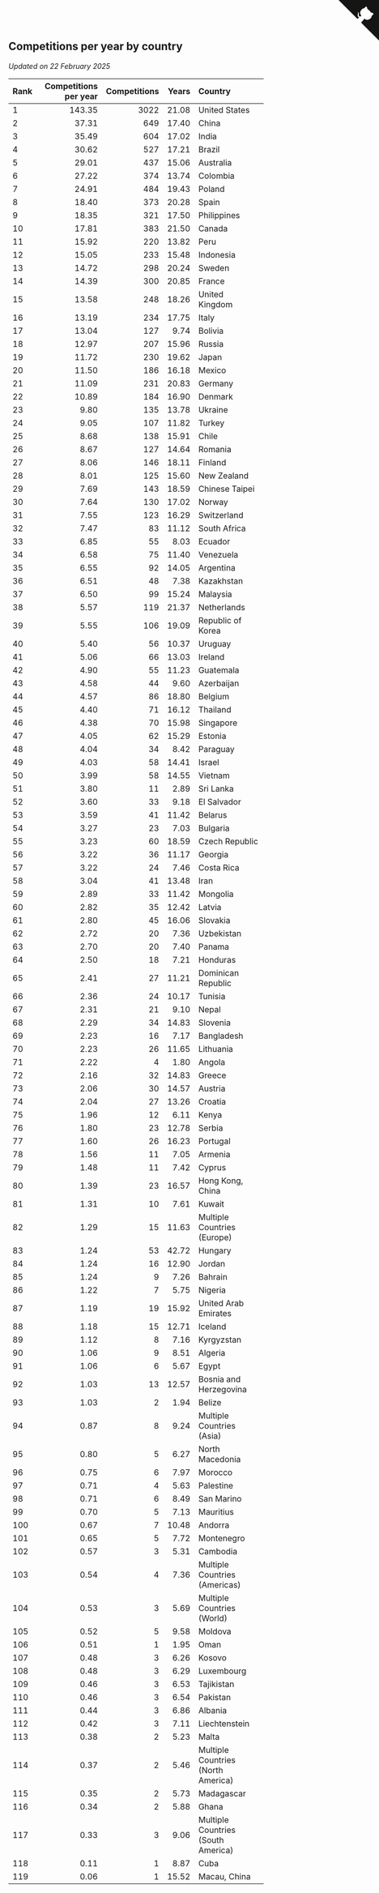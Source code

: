 ## Competitions per year by country

*Updated on 22 February 2025*

| Rank | Competitions per year | Competitions | Years | Country |
| :--- | ---: | ---: | ---: | :--- |
| 1 | 143.35 | 3022 | 21.08 | United States |
| 2 | 37.31 | 649 | 17.40 | China |
| 3 | 35.49 | 604 | 17.02 | India |
| 4 | 30.62 | 527 | 17.21 | Brazil |
| 5 | 29.01 | 437 | 15.06 | Australia |
| 6 | 27.22 | 374 | 13.74 | Colombia |
| 7 | 24.91 | 484 | 19.43 | Poland |
| 8 | 18.40 | 373 | 20.28 | Spain |
| 9 | 18.35 | 321 | 17.50 | Philippines |
| 10 | 17.81 | 383 | 21.50 | Canada |
| 11 | 15.92 | 220 | 13.82 | Peru |
| 12 | 15.05 | 233 | 15.48 | Indonesia |
| 13 | 14.72 | 298 | 20.24 | Sweden |
| 14 | 14.39 | 300 | 20.85 | France |
| 15 | 13.58 | 248 | 18.26 | United Kingdom |
| 16 | 13.19 | 234 | 17.75 | Italy |
| 17 | 13.04 | 127 | 9.74 | Bolivia |
| 18 | 12.97 | 207 | 15.96 | Russia |
| 19 | 11.72 | 230 | 19.62 | Japan |
| 20 | 11.50 | 186 | 16.18 | Mexico |
| 21 | 11.09 | 231 | 20.83 | Germany |
| 22 | 10.89 | 184 | 16.90 | Denmark |
| 23 | 9.80 | 135 | 13.78 | Ukraine |
| 24 | 9.05 | 107 | 11.82 | Turkey |
| 25 | 8.68 | 138 | 15.91 | Chile |
| 26 | 8.67 | 127 | 14.64 | Romania |
| 27 | 8.06 | 146 | 18.11 | Finland |
| 28 | 8.01 | 125 | 15.60 | New Zealand |
| 29 | 7.69 | 143 | 18.59 | Chinese Taipei |
| 30 | 7.64 | 130 | 17.02 | Norway |
| 31 | 7.55 | 123 | 16.29 | Switzerland |
| 32 | 7.47 | 83 | 11.12 | South Africa |
| 33 | 6.85 | 55 | 8.03 | Ecuador |
| 34 | 6.58 | 75 | 11.40 | Venezuela |
| 35 | 6.55 | 92 | 14.05 | Argentina |
| 36 | 6.51 | 48 | 7.38 | Kazakhstan |
| 37 | 6.50 | 99 | 15.24 | Malaysia |
| 38 | 5.57 | 119 | 21.37 | Netherlands |
| 39 | 5.55 | 106 | 19.09 | Republic of Korea |
| 40 | 5.40 | 56 | 10.37 | Uruguay |
| 41 | 5.06 | 66 | 13.03 | Ireland |
| 42 | 4.90 | 55 | 11.23 | Guatemala |
| 43 | 4.58 | 44 | 9.60 | Azerbaijan |
| 44 | 4.57 | 86 | 18.80 | Belgium |
| 45 | 4.40 | 71 | 16.12 | Thailand |
| 46 | 4.38 | 70 | 15.98 | Singapore |
| 47 | 4.05 | 62 | 15.29 | Estonia |
| 48 | 4.04 | 34 | 8.42 | Paraguay |
| 49 | 4.03 | 58 | 14.41 | Israel |
| 50 | 3.99 | 58 | 14.55 | Vietnam |
| 51 | 3.80 | 11 | 2.89 | Sri Lanka |
| 52 | 3.60 | 33 | 9.18 | El Salvador |
| 53 | 3.59 | 41 | 11.42 | Belarus |
| 54 | 3.27 | 23 | 7.03 | Bulgaria |
| 55 | 3.23 | 60 | 18.59 | Czech Republic |
| 56 | 3.22 | 36 | 11.17 | Georgia |
| 57 | 3.22 | 24 | 7.46 | Costa Rica |
| 58 | 3.04 | 41 | 13.48 | Iran |
| 59 | 2.89 | 33 | 11.42 | Mongolia |
| 60 | 2.82 | 35 | 12.42 | Latvia |
| 61 | 2.80 | 45 | 16.06 | Slovakia |
| 62 | 2.72 | 20 | 7.36 | Uzbekistan |
| 63 | 2.70 | 20 | 7.40 | Panama |
| 64 | 2.50 | 18 | 7.21 | Honduras |
| 65 | 2.41 | 27 | 11.21 | Dominican Republic |
| 66 | 2.36 | 24 | 10.17 | Tunisia |
| 67 | 2.31 | 21 | 9.10 | Nepal |
| 68 | 2.29 | 34 | 14.83 | Slovenia |
| 69 | 2.23 | 16 | 7.17 | Bangladesh |
| 70 | 2.23 | 26 | 11.65 | Lithuania |
| 71 | 2.22 | 4 | 1.80 | Angola |
| 72 | 2.16 | 32 | 14.83 | Greece |
| 73 | 2.06 | 30 | 14.57 | Austria |
| 74 | 2.04 | 27 | 13.26 | Croatia |
| 75 | 1.96 | 12 | 6.11 | Kenya |
| 76 | 1.80 | 23 | 12.78 | Serbia |
| 77 | 1.60 | 26 | 16.23 | Portugal |
| 78 | 1.56 | 11 | 7.05 | Armenia |
| 79 | 1.48 | 11 | 7.42 | Cyprus |
| 80 | 1.39 | 23 | 16.57 | Hong Kong, China |
| 81 | 1.31 | 10 | 7.61 | Kuwait |
| 82 | 1.29 | 15 | 11.63 | Multiple Countries (Europe) |
| 83 | 1.24 | 53 | 42.72 | Hungary |
| 84 | 1.24 | 16 | 12.90 | Jordan |
| 85 | 1.24 | 9 | 7.26 | Bahrain |
| 86 | 1.22 | 7 | 5.75 | Nigeria |
| 87 | 1.19 | 19 | 15.92 | United Arab Emirates |
| 88 | 1.18 | 15 | 12.71 | Iceland |
| 89 | 1.12 | 8 | 7.16 | Kyrgyzstan |
| 90 | 1.06 | 9 | 8.51 | Algeria |
| 91 | 1.06 | 6 | 5.67 | Egypt |
| 92 | 1.03 | 13 | 12.57 | Bosnia and Herzegovina |
| 93 | 1.03 | 2 | 1.94 | Belize |
| 94 | 0.87 | 8 | 9.24 | Multiple Countries (Asia) |
| 95 | 0.80 | 5 | 6.27 | North Macedonia |
| 96 | 0.75 | 6 | 7.97 | Morocco |
| 97 | 0.71 | 4 | 5.63 | Palestine |
| 98 | 0.71 | 6 | 8.49 | San Marino |
| 99 | 0.70 | 5 | 7.13 | Mauritius |
| 100 | 0.67 | 7 | 10.48 | Andorra |
| 101 | 0.65 | 5 | 7.72 | Montenegro |
| 102 | 0.57 | 3 | 5.31 | Cambodia |
| 103 | 0.54 | 4 | 7.36 | Multiple Countries (Americas) |
| 104 | 0.53 | 3 | 5.69 | Multiple Countries (World) |
| 105 | 0.52 | 5 | 9.58 | Moldova |
| 106 | 0.51 | 1 | 1.95 | Oman |
| 107 | 0.48 | 3 | 6.26 | Kosovo |
| 108 | 0.48 | 3 | 6.29 | Luxembourg |
| 109 | 0.46 | 3 | 6.53 | Tajikistan |
| 110 | 0.46 | 3 | 6.54 | Pakistan |
| 111 | 0.44 | 3 | 6.86 | Albania |
| 112 | 0.42 | 3 | 7.11 | Liechtenstein |
| 113 | 0.38 | 2 | 5.23 | Malta |
| 114 | 0.37 | 2 | 5.46 | Multiple Countries (North America) |
| 115 | 0.35 | 2 | 5.73 | Madagascar |
| 116 | 0.34 | 2 | 5.88 | Ghana |
| 117 | 0.33 | 3 | 9.06 | Multiple Countries (South America) |
| 118 | 0.11 | 1 | 8.87 | Cuba |
| 119 | 0.06 | 1 | 15.52 | Macau, China |


<a href="https://github.com/JustinTimeCuber/wca_statistics" class="github-corner" aria-label="View source on Github"><svg width="80" height="80" viewBox="0 0 250 250" style="fill:#151513; color:#fff; position: absolute; top: 0; border: 0; right: 0;" aria-hidden="true"><path d="M0,0 L115,115 L130,115 L142,142 L250,250 L250,0 Z"></path><path d="M128.3,109.0 C113.8,99.7 119.0,89.6 119.0,89.6 C122.0,82.7 120.5,78.6 120.5,78.6 C119.2,72.0 123.4,76.3 123.4,76.3 C127.3,80.9 125.5,87.3 125.5,87.3 C122.9,97.6 130.6,101.9 134.4,103.2" fill="currentColor" style="transform-origin: 130px 106px;" class="octo-arm"></path><path d="M115.0,115.0 C114.9,115.1 118.7,116.5 119.8,115.4 L133.7,101.6 C136.9,99.2 139.9,98.4 142.2,98.6 C133.8,88.0 127.5,74.4 143.8,58.0 C148.5,53.4 154.0,51.2 159.7,51.0 C160.3,49.4 163.2,43.6 171.4,40.1 C171.4,40.1 176.1,42.5 178.8,56.2 C183.1,58.6 187.2,61.8 190.9,65.4 C194.5,69.0 197.7,73.2 200.1,77.6 C213.8,80.2 216.3,84.9 216.3,84.9 C212.7,93.1 206.9,96.0 205.4,96.6 C205.1,102.4 203.0,107.8 198.3,112.5 C181.9,128.9 168.3,122.5 157.7,114.1 C157.9,116.9 156.7,120.9 152.7,124.9 L141.0,136.5 C139.8,137.7 141.6,141.9 141.8,141.8 Z" fill="currentColor" class="octo-body"></path></svg></a><style>.github-corner:hover .octo-arm{animation:octocat-wave 560ms ease-in-out}@keyframes octocat-wave{0%,100%{transform:rotate(0)}20%,60%{transform:rotate(-25deg)}40%,80%{transform:rotate(10deg)}}@media (max-width:500px){.github-corner:hover .octo-arm{animation:none}.github-corner .octo-arm{animation:octocat-wave 560ms ease-in-out}}</style>

